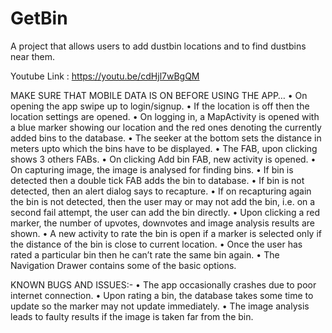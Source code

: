 # GetBin
A project that allows users to add dustbin locations and to find dustbins near them.

Youtube Link : https://youtu.be/cdHjl7wBgQM

MAKE SURE THAT MOBILE DATA IS ON BEFORE USING THE APP…
• On opening the app swipe up to login/signup.
• If the location is off then the location settings are opened.
• On logging in, a MapActivity is opened with a blue marker showing our location
and the red ones denoting the currently added bins to the database.
• The seeker at the bottom sets the distance in meters upto which the bins have to
be displayed.
• The FAB, upon clicking shows 3 others FABs.
• On clicking Add bin FAB, new activity is opened.
• On capturing image, the image is analysed for finding bins.
• If bin is detected then a double tick FAB adds the bin to database.
• If bin is not detected, then an alert dialog says to recapture.
• If on recapturing again the bin is not detected, then the user may or may not add
the bin, i.e. on a second fail attempt, the user can add the bin directly.
• Upon clicking a red marker, the number of upvotes, downvotes and image
analysis results are shown.
• A new activity to rate the bin is open if a marker is selected only if the distance of
the bin is close to current location.
• Once the user has rated a particular bin then he can’t rate the same bin again.
• The Navigation Drawer contains some of the basic options.


KNOWN BUGS AND ISSUES:-
• The app occasionally crashes due to poor internet connection.
• Upon rating a bin, the database takes some time to update so the marker may not
update immediately.
• The image analysis leads to faulty results if the image is taken far from the bin.
